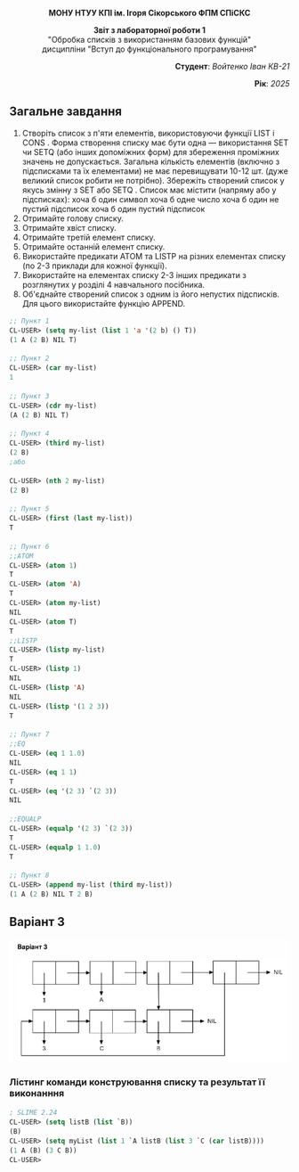 <p align="center"><b>МОНУ НТУУ КПІ ім. Ігоря Сікорського ФПМ СПіСКС</b></p>
<p align="center">
<b>Звіт з лабораторної роботи 1</b><br/>
"Обробка списків з використанням базових функцій"<br/>
дисципліни "Вступ до функціонального програмування"
</p>

<p align="right"> 
<b>Студент</b>: 
<em> Войтенко Іван КВ-21</em></p>

<p align="right"><b>Рік</b>: <em>2025</em></p>

## Загальне завдання

1. Створіть список з п'яти елементів, використовуючи функції LIST і CONS . Форма
створення списку має бути одна — використання SET чи SETQ (або інших
допоміжних форм) для збереження проміжних значень не допускається. Загальна
кількість елементів (включно з підсписками та їх елементами) не має
перевищувати 10-12 шт. (дуже великий список робити не потрібно). Збережіть
створений список у якусь змінну з SET або SETQ . Список має містити (напряму
або у підсписках):
хоча б один символ
хоча б одне число
хоча б один не пустий підсписок
хоча б один пустий підсписок
2. Отримайте голову списку.
3. Отримайте хвіст списку.
4. Отримайте третій елемент списку.
5. Отримайте останній елемент списку.
6. Використайте предикати ATOM та LISTP на різних елементах списку (по 2-3
приклади для кожної функції).
7. Використайте на елементах списку 2-3 інших предикати з розглянутих у розділі 4
навчального посібника.
8. Об'єднайте створений список з одним із його непустих підсписків. Для цього
використайте функцію APPEND.

```lisp
;; Пункт 1 
CL-USER> (setq my-list (list 1 'a '(2 b) () T))
(1 A (2 B) NIL T)

;; Пункт 2 
CL-USER> (car my-list)
1

;; Пункт 3 
CL-USER> (cdr my-list)
(A (2 B) NIL T)

;; Пункт 4
CL-USER> (third my-list)
(2 B)
;або

CL-USER> (nth 2 my-list)
(2 B)

;; Пункт 5
CL-USER> (first (last my-list))
T

;; Пункт 6
;;ATOM
CL-USER> (atom 1)
T
CL-USER> (atom 'A)
T
CL-USER> (atom my-list)
NIL
CL-USER> (atom T)
T
;;LISTP
CL-USER> (listp my-list)
T
CL-USER> (listp 1)
NIL
CL-USER> (listp 'A)
NIL
CL-USER> (listp '(1 2 3))
T

;; Пункт 7
;;EQ
CL-USER> (eq 1 1.0)
NIL
CL-USER> (eq 1 1)
T
CL-USER> (eq '(2 3) `(2 3))
NIL

;;EQUALP
CL-USER> (equalp '(2 3) `(2 3))
T
CL-USER> (equalp 1 1.0)
T

;; Пункт 8
CL-USER> (append my-list (third my-list))
(1 A (2 B) NIL T 2 B)
```

## Варіант 3
<p align="center"><img src="lab1.png"></p>

### Лістинг команди конструювання списку та результат її виконанння
```lisp
; SLIME 2.24
CL-USER> (setq listB (list `B))
(B)
CL-USER> (setq myList (list 1 `A listB (list 3 `C (car listB))))
(1 A (B) (3 C B))
CL-USER> 
```
